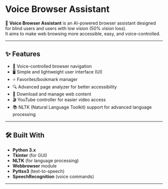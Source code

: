 # Voice Browser Assistant

🚀 **Voice Browser Assistant** is an AI-powered browser assistant designed for blind users and users with low vision (50% vision loss).  
It aims to make web browsing more accessible, easy, and voice-controlled.

---

## ✨ Features

- 🎤 Voice-controlled browser navigation
- 🖥️ Simple and lightweight user interface (UI)
- ⭐ Favorites/bookmark manager
- 🔍 Advanced page analyzer for better accessibility
- 📂 Download and manage web content
- 🎬 YouTube controller for easier video access
- 📚 NLTK (Natural Language Toolkit) support for advanced language processing

---

## 🛠️ Built With

- **Python 3.x**
- **Tkinter** (for GUI)
- **NLTK** (for language processing)
- **Webbrowser** module
- **Pyttsx3** (text-to-speech)
- **SpeechRecognition** (voice commands)

---


